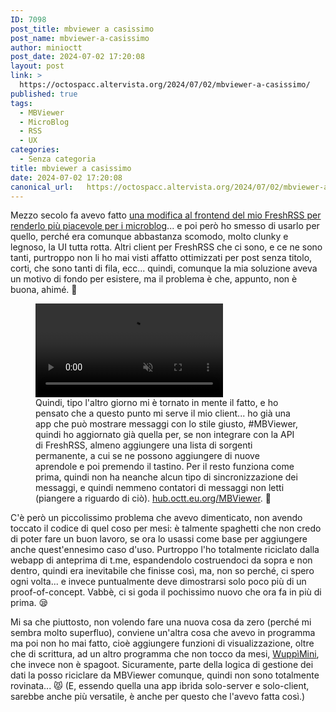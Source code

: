 ```yaml
---
ID: 7098
post_title: mbviewer a casissimo
post_name: mbviewer-a-casissimo
author: minioctt
post_date: 2024-07-02 17:20:08
layout: post
link: >
  https://octospacc.altervista.org/2024/07/02/mbviewer-a-casissimo/
published: true
tags:
  - MBViewer
  - MicroBlog
  - RSS
  - UX
categories:
  - Senza categoria
title: mbviewer a casissimo
date: 2024-07-02 17:20:08
canonical_url:   https://octospacc.altervista.org/2024/07/02/mbviewer-a-casissimo/
---
```

<!-- wp:paragraph -->
<p>Mezzo secolo fa avevo fatto <a href="/microblog-mirror/2024/01/12/devo-aggregare-i-microblog/">una modifica al frontend del mio FreshRSS per renderlo più piacevole per i microblog</a>... e poi però ho smesso di usarlo per quello, perché era comunque abbastanza scomodo, molto clunky e legnoso, la UI tutta rotta. Altri client per FreshRSS che ci sono, e ce ne sono tanti, purtroppo non li ho mai visti affatto ottimizzati per post senza titolo, corti, che sono tanti di fila, ecc... quindi, comunque la mia soluzione aveva un motivo di fondo per esistere, ma il problema è che, appunto, non è buona, ahimé. 🥴️</p>
<!-- /wp:paragraph -->

<!-- wp:paragraph -->
<p></p>
<!-- /wp:paragraph -->

<!-- wp:video {"id":7123} -->
<figure class="wp-block-video"><video controls loop muted src="{{site.cdnurl}}/assets/uploads/2024/07/simplescreenrecorder-2024-07-02_16.29.02.mp4"></video><figcaption class="wp-element-caption">Quindi, tipo l'altro giorno mi è tornato in mente il fatto, e ho pensato che a questo punto mi serve il mio client... ho già una app che può mostrare messaggi con lo stile giusto, #MBViewer, quindi ho aggiornato già quella per, se non integrare con la API di FreshRSS, almeno aggiungere una lista di sorgenti permanente, a cui se ne possono aggiungere di nuove aprendole e poi premendo il tastino. Per il resto funziona come prima, quindi non ha neanche alcun tipo di sincronizzazione dei messaggi, e quindi nemmeno contatori di messaggi non letti (piangere a riguardo di ciò). <a href="https://hub.octt.eu.org/MBViewer/">hub.octt.eu.org/MBViewer</a>. 🤗️</figcaption></figure>
<!-- /wp:video -->

<!-- wp:paragraph -->
<p></p>
<!-- /wp:paragraph -->

<!-- wp:paragraph -->
<p>C'è però un piccolissimo problema che avevo dimenticato, non avendo toccato il codice di quel coso per mesi: è talmente spaghetti che non credo di poter fare un buon lavoro, se ora lo usassi come base per aggiungere anche quest'ennesimo caso d'uso. Purtroppo l'ho totalmente riciclato dalla webapp di anteprima di t.me, espandendolo costruendoci da sopra e non dentro, quindi era inevitabile che finisse così, ma, non so perché, ci spero ogni volta... e invece puntualmente deve dimostrarsi solo poco più di un proof-of-concept. Vabbè, ci si goda il pochissimo nuovo che ora fa in più di prima. 😪️</p>
<!-- /wp:paragraph -->

<!-- wp:paragraph -->
<p>Mi sa che piuttosto, non volendo fare una nuova cosa da zero (perché mi sembra molto superfluo), conviene un'altra cosa che avevo in programma ma poi non ho mai fatto, cioè aggiungere funzioni di visualizzazione, oltre che di scrittura, ad un altro programma che non tocco da mesi, <a href="/microblog-mirror/2024/02/09/test-wuppimini/">WuppìMini</a>, che invece non è spagoot. Sicuramente, parte della logica di gestione dei dati la posso riciclare da MBViewer comunque, quindi non sono totalmente rovinata... 😾️ (E, essendo quella una app ibrida solo-server e solo-client, sarebbe anche più versatile, è anche per questo che l'avevo fatta così.)</p>
<!-- /wp:paragraph -->